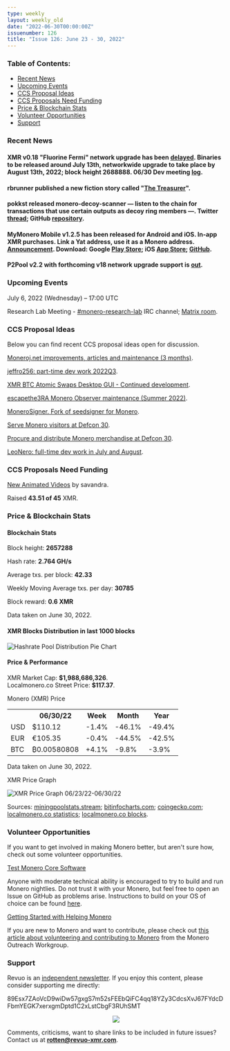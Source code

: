 ```yaml
---
type: weekly
layout: weekly_old
date: "2022-06-30T00:00:00Z"
issuenumber: 126
title: "Issue 126: June 23 - 30, 2022"
---
```


<h3>Table of Contents:</h3>
<ul class="contents">
    <li><a href="#news">Recent News</a></li>
    <li><a href="#events">Upcoming Events</a></li>
    <li><a href="#ideas">CCS Proposal Ideas</a></li>
    <li><a href="#proposals">CCS Proposals Need Funding</a></li>
    <li><a href="#stats">Price & Blockchain Stats</a></li>
    <li><a href="#volunteer">Volunteer Opportunities</a></li>
    <li><a href="#support">Support</a></li>
</ul>

<h3 id="news">Recent News</h3>

<div class="newsbyte">
    <h4>XMR v0.18 "Fluorine Fermi" network upgrade has been <a href="https://www.getmonero.org/2022/04/20/network-upgrade-july-2022.html" target="_blank">delayed</a>. Binaries to be released around July 13th, networkwide upgrade to take place by August 13th, 2022; block height 2688888. 06/30 Dev meeting <a href="https://libera.monerologs.net/monero-dev/20220630#c114104" target="_blank">log</a>.</h4>
</div>

<div class="newsbyte">
    <h4>rbrunner published a new fiction story called "<a href="https://rbrunner7.github.io/treasurer.html" target="_blank">The Treasurer</a>".</h4>
</div>

<div class="newsbyte">
    <h4>pokkst released monero-decoy-scanner — listen to the chain for transactions that use certain outputs as decoy ring members —. Twitter <a href="https://nttr.stream/pokkst/status/1541196530794774529" target="_blank">thread</a>; GitHub <a href="https://github.com/pokkst/monero-decoy-scanner" target="_blank">repository</a>.</h4>
</div>

<div class="newsbyte">
    <h4>MyMonero Mobile v1.2.5 has been released for Android and iOS. In-app XMR purchases. Link a Yat address, use it as a Monero address. <a href="https://nitter.it/MyMonero/status/1542070372291321857" target="_blank">Announcement</a>. Download: Google <a href="https://play.google.com/store/apps/details?id=com.mymonero.official_android_application" target="_blank">Play Store</a>; iOS <a href="https://apps.apple.com/us/app/apple-store/id1372508199" target="_blank">App Store</a>; <a href="https://github.com/mymonero/mymonero-mobile/releases/tag/v1.2.5" target="_blank">GitHub</a>.</h4>
</div>

<div class="newsbyte">
    <h4>P2Pool v2.2 with forthcoming v18 network upgrade support is <a href="https://github.com/SChernykh/p2pool/releases/tag/v2.2" target="_blank">out</a>.</h4>
</div>

<h3 id="events">Upcoming Events</h3>

<div class="event">
    <p class="date" markdown="1">July 6, 2022 (Wednesday) – 17:00 UTC</p>
    <p markdown="1">Research Lab Meeting - <a href="irc://irc.libera.chat/#monero-research-lab" target="_blank">#monero-research-lab</a> IRC channel; <a href="https://matrix.to/#/#monero-research-lab:monero.social" target="_blank">Matrix room</a>.</p>
</div>

<h3 id="ideas">CCS Proposal Ideas</h3>

<p>Below you can find recent CCS proposal ideas open for discussion.</p>

<div class="proposal">
<p><a href="https://repo.getmonero.org/monero-project/ccs-proposals/-/merge_requests/318" target="_blank">Moneroj.net improvements, articles and maintenance (3 months)</a>.</p>
</div>

<div class="proposal">
<p><a href="https://repo.getmonero.org/monero-project/ccs-proposals/-/merge_requests/319" target="_blank">jeffro256: part-time dev work 2022Q3</a>.</p>
</div>

<div class="proposal">
<p><a href="https://repo.getmonero.org/monero-project/ccs-proposals/-/merge_requests/321" target="_blank">XMR BTC Atomic Swaps Desktop GUI - Continued development</a>.</p>
</div>

<div class="proposal">
<p><a href="https://repo.getmonero.org/monero-project/ccs-proposals/-/merge_requests/322" target="_blank">escapethe3RA Monero Observer maintenance (Summer 2022)</a>.</p>
</div>

<div class="proposal">
<p><a href="https://repo.getmonero.org/monero-project/ccs-proposals/-/merge_requests/323" target="_blank">MoneroSigner. Fork of seedsigner for Monero</a>.</p>
</div>

<div class="proposal">
<p><a href="https://repo.getmonero.org/monero-project/ccs-proposals/-/merge_requests/325" target="_blank">Serve Monero visitors at Defcon 30</a>.</p>
</div>

<div class="proposal">
<p><a href="https://repo.getmonero.org/monero-project/ccs-proposals/-/merge_requests/326" target="_blank">Procure and distribute Monero merchandise at Defcon 30</a>.</p>
</div>

<div class="proposal">
<p><a href="https://repo.getmonero.org/monero-project/ccs-proposals/-/merge_requests/327" target="_blank">LeoNero: full-time dev work in July and August</a>.</p>
</div>

<h3 id="proposals">CCS Proposals Need Funding</h3>

<div class="proposal">
    <p><a href="https://ccs.getmonero.org/proposals/savandra-videos-for-monero.html" target="_blank">New Animated Videos</a> by savandra.</p>
    <p>Raised <b>43.51 of 45</b> XMR.</p>
</div>

<h3 id="stats">Price & Blockchain Stats</h3>

<h4 class="stat">Blockchain Stats</h4>

<div class="bcstats">
    <p>Block height: <b>2657288</b></p>
    <p>Hash rate: <b>2.764 GH/s</b></p>
    <p>Average txs. per block: <b>42.33</b></p>
    <p>Weekly Moving Average txs. per day: <b>30785</b></p>
    <p>Block reward: <b>0.6 XMR</b></p>
</div>
<p class="note">Data taken on June 30, 2022.</p>

<h4 class="stat">XMR Blocks Distribution in last 1000 blocks</h4>
<p><img src="/img/hashrate-pool-distribution-0630.png" alt="Hashrate Pool Distribution Pie Chart"/></p>

<h4 class="stat" id="price-stat">Price & Performance</h4>

<div class="price-intro">XMR Market Cap: <b>$1,988,686,326</b>.<br/>Localmonero.co Street Price: <b>$117.37</b>.</div>

<p class="table-title">Monero (XMR) Price</p>
<table class="price-table">
  <tr class="row1">
    <th></th>
    <th>06/30/22</th>
    <th>Week</th>
    <th>Month</th>
    <th>Year</th>
  </tr>
  <tr>
    <td data-th="XMR to">USD</td>
    <td data-th="06/30/22">$110.12</td>
    <td data-th="Week" class="red">-1.4%</td>
    <td data-th="Month" class="red">-46.1%</td>
    <td data-th="Year" class="red">-49.4%</td>
  </tr>
  <tr class="row3">
    <td data-th="XMR to">EUR</td>
    <td data-th="06/30/22">€105.35</td>
    <td data-th="Week" class="red">-0.4%</td>
    <td data-th="Month" class="red">-44.5%</td>
    <td data-th="Year" class="red">-42.5%</td>
  </tr>
  <tr>
    <td data-th="XMR to">BTC</td>
    <td data-th="06/30/22">₿0.00580808</td>
    <td data-th="Week" class="green">+4.1%</td>
    <td data-th="Month" class="red">-9.8%</td>
    <td data-th="Year" class="red">-3.9%</td>
  </tr>
</table>
<p class="note">Data taken on June 30, 2022.</p>

<p class="table-title">XMR Price Graph</p>

![XMR Price Graph 06/23/22-06/30/22](/img/weekly-chart-0630.png "XMR Price Graph 06/23/22-06/30/22") 

Sources: <a href="https://miningpoolstats.stream/monero" target="_blank">miningpoolstats.stream</a>; <a href="https://bitinfocharts.com/monero/" target="_blank">bitinfocharts.com</a>; <a href="https://www.coingecko.com/en/coins/monero" target="_blank">coingecko.com</a>; <a href="https://localmonero.co/statistics" target="_blank">localmonero.co statistics</a>; <a href="https://localmonero.co/blocks" target="_blank">localmonero.co blocks</a>.

<h3 id="volunteer">Volunteer Opportunities</h3>

<p>If you want to get involved in making Monero better, but aren't sure how, check out some volunteer opportunities.</p>

<div class="newsbyte">
    <p class="date"><a href="https://github.com/monero-project/monero" target="_blank">Test Monero Core Software</a></p>
    <p>Anyone with moderate technical ability is encouraged to try to build and run Monero nightlies. Do not trust it with your Monero, but feel free to open an Issue on GitHub as problems arise. Instructions to build on your OS of choice can be found <a href="https://github.com/monero-project/monero#compiling-monero-from-source" target="_blank">here</a>. </p>
</div>

<div class="newsbyte">
    <p class="date"><a href="https://github.com/monero-project/monero" target="_blank">Getting Started with Helping Monero</a></p>
    <p>If you are new to Monero and want to contribute, please check out <a href="https://www.monerooutreach.org/stories/getting-started-helping-monero.php" target="_blank">this article about volunteering and contributing to Monero</a> from the Monero Outreach Workgroup. </p>
</div>

<h3 id="support">Support</h3>

<p markdown="1">Revuo is an <a href="https://revuo-xmr.com/support/">independent newsletter</a>. If you enjoy this content, please consider supporting me directly:</p>

<p class="address" markdown="1">89Esx7ZAoVcD9wiDw57gxgS7m52sFEEbQiFC4qq18YZy3CdcsXvJ67FYdcDFbmYEGK7xerxgmDptd1C2xLstCbgF3RUhSMT</p>

<p><center><a href="monero:89Esx7ZAoVcD9wiDw57gxgS7m52sFEEbQiFC4qq18YZy3CdcsXvJ67FYdcDFbmYEGK7xerxgmDptd1C2xLstCbgF3RUhSMT" class="qr"><img src="/img/donate-monero.jpg" style="max-width: 200px;"/></a></center></p>

Comments, criticisms, want to share links to be included in future issues? Contact us at **rotten@revuo-xmr.com**.
